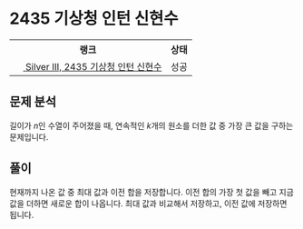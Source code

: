 # 2435 기상청 인턴 신현수



<table>
  <tr>
    <th>랭크</th>
    <th>상태</th>
  </tr>
  <tr>
    <td>
      <a href="http://noj.am/2435">
        <img src="https://static.solved.ac/tier_small/8.svg" height="16px"/>
        Silver III, 2435 기상청 인턴 신현수
      </a>
    </td>
    <td>
      성공
    </td>
  </tr>
</table>



## 문제 분석

길이가 <i class="variable">n</i>인 수열이 주어졌을 때,
연속적인 <i class="variable">k</i>개의 원소를 더한 값 중 가장 큰 값을 구하는 문제입니다.

## 풀이

현재까지 나온 값 중 최대 값과 이전 합을 저장합니다.
이전 합의 가장 첫 값을 빼고 지금 값을 더하면 새로운 합이 나옵니다.
최대 값과 비교해서 저장하고, 이전 값에 저장하면 됩니다.
